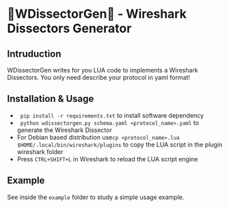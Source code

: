 # 🦈WDissectorGen🦈 - Wireshark Dissectors Generator
## Intruduction
WDissectorGen writes for you LUA code to implements a Wireshark Dissectors. You only need describe your protocol in yaml format!

## Installation & Usage
- ``` pip install -r requirements.txt``` to install software dependency
- ``` python wdissectorgen.py schema.yaml <protocol_name>.yaml``` to generate the Wireshark Dissector
- For Debian based distribution use```cp <protocol_name>.lua $HOME/.local/bin/wireshark/plugins``` to copy the LUA script in the plugin wireshark folder
- Press ```CTRL+SHIFT+L``` in Wireshark to reload the LUA script engine

## Example
See inside the ```example``` folder to study a simple usage example.